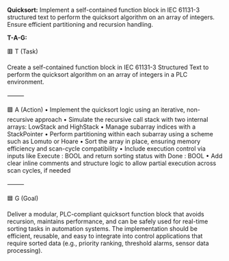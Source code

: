 **Quicksort:**
Implement a self-contained function block in IEC 61131-3 structured text to perform the quicksort algorithm on an array of integers. Ensure efficient partitioning and recursion handling.

**T-A-G:**

🟥 T (Task)

Create a self-contained function block in IEC 61131-3 Structured Text to perform the quicksort algorithm on an array of integers in a PLC environment.

⸻

🟩 A (Action)
	•	Implement the quicksort logic using an iterative, non-recursive approach
	•	Simulate the recursive call stack with two internal arrays: LowStack and HighStack
	•	Manage subarray indices with a StackPointer
	•	Perform partitioning within each subarray using a scheme such as Lomuto or Hoare
	•	Sort the array in place, ensuring memory efficiency and scan-cycle compatibility
	•	Include execution control via inputs like Execute : BOOL and return sorting status with Done : BOOL
	•	Add clear inline comments and structure logic to allow partial execution across scan cycles, if needed

⸻

🟦 G (Goal)

Deliver a modular, PLC-compliant quicksort function block that avoids recursion, maintains performance, and can be safely used for real-time sorting tasks in automation systems. The implementation should be efficient, reusable, and easy to integrate into control applications that require sorted data (e.g., priority ranking, threshold alarms, sensor data processing).
